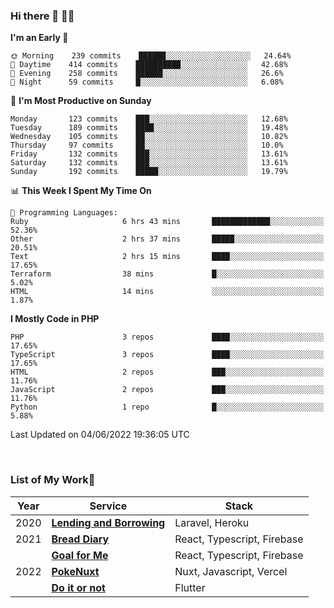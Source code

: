 ### Hi there 👋 🧑‍💻



<!--START_SECTION:waka-->
**I'm an Early 🐤** 

```text
🌞 Morning    239 commits    ██████░░░░░░░░░░░░░░░░░░░   24.64% 
🌆 Daytime    414 commits    ██████████░░░░░░░░░░░░░░░   42.68% 
🌃 Evening    258 commits    ██████░░░░░░░░░░░░░░░░░░░   26.6% 
🌙 Night      59 commits     █░░░░░░░░░░░░░░░░░░░░░░░░   6.08%

```
📅 **I'm Most Productive on Sunday** 

```text
Monday       123 commits    ███░░░░░░░░░░░░░░░░░░░░░░   12.68% 
Tuesday      189 commits    ████░░░░░░░░░░░░░░░░░░░░░   19.48% 
Wednesday    105 commits    ██░░░░░░░░░░░░░░░░░░░░░░░   10.82% 
Thursday     97 commits     ██░░░░░░░░░░░░░░░░░░░░░░░   10.0% 
Friday       132 commits    ███░░░░░░░░░░░░░░░░░░░░░░   13.61% 
Saturday     132 commits    ███░░░░░░░░░░░░░░░░░░░░░░   13.61% 
Sunday       192 commits    █████░░░░░░░░░░░░░░░░░░░░   19.79%

```


📊 **This Week I Spent My Time On** 

```text
💬 Programming Languages: 
Ruby                     6 hrs 43 mins       █████████████░░░░░░░░░░░░   52.36% 
Other                    2 hrs 37 mins       █████░░░░░░░░░░░░░░░░░░░░   20.51% 
Text                     2 hrs 15 mins       ████░░░░░░░░░░░░░░░░░░░░░   17.65% 
Terraform                38 mins             █░░░░░░░░░░░░░░░░░░░░░░░░   5.02% 
HTML                     14 mins             ░░░░░░░░░░░░░░░░░░░░░░░░░   1.87%

```

**I Mostly Code in PHP** 

```text
PHP                      3 repos             ████░░░░░░░░░░░░░░░░░░░░░   17.65% 
TypeScript               3 repos             ████░░░░░░░░░░░░░░░░░░░░░   17.65% 
HTML                     2 repos             ███░░░░░░░░░░░░░░░░░░░░░░   11.76% 
JavaScript               2 repos             ███░░░░░░░░░░░░░░░░░░░░░░   11.76% 
Python                   1 repo              █░░░░░░░░░░░░░░░░░░░░░░░░   5.88%

```



 Last Updated on 04/06/2022 19:36:05 UTC
<!--END_SECTION:waka-->


<br />

### List of My Work🚀

| Year | Service | Stack |
|--|--|--|
| 2020 | [**Lending and Borrowing**](https://lending-and-borrowing.herokuapp.com/) | Laravel, Heroku |
| 2021 | [**Bread Diary**](https://bread-diary-web.web.app/) | React, Typescript, Firebase |
|  | [**Goal for Me**](https://goal-for-me.web.app/) | React, Typescript, Firebase |
| 2022 | [**PokeNuxt**](https://pokenuxt.vercel.app/) | Nuxt, Javascript, Vercel |
|  | [**Do it or not**](https://apps.apple.com/jp/app/do-it-or-not/id1613818865) | Flutter |
